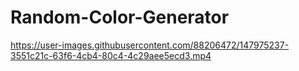 # Random-Color-Generator


https://user-images.githubusercontent.com/88206472/147975237-3551c21c-63f6-4cb4-80c4-4c29aee5ecd3.mp4

